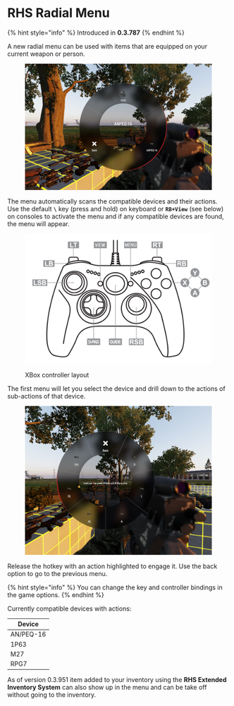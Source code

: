 # RHS Radial Menu

{% hint style="info" %}
Introduced in **0.3.787**
{% endhint %}

A new radial menu can be used with items that are equipped on your current weapon or person.

<figure><img src="../../.gitbook/assets/image (22) (1).png" alt=""><figcaption></figcaption></figure>

The menu automatically scans the compatible devices and their actions. Use the default **`\`** key (press and hold) on keyboard or **`RB+View`** (see below) on consoles to activate the menu and if any compatible devices are found, the menu will appear.

<figure><img src="../../.gitbook/assets/image (5).png" alt=""><figcaption><p>XBox controller layout</p></figcaption></figure>

The first menu will let you select the device and drill down to the actions of sub-actions of that device.

<figure><img src="../../.gitbook/assets/image (1) (1) (1).png" alt=""><figcaption></figcaption></figure>

Release the hotkey with an action highlighted to engage it. Use the back option to go to the previous menu.

{% hint style="info" %}
You can change the key and controller bindings in the game options.
{% endhint %}

Currently compatible devices with actions:

| Device    |
| --------- |
| AN/PEQ-16 |
| 1P63      |
| M27       |
| RPG7      |

As of version 0.3.951 item added to your inventory using the **RHS Extended Inventory System** can also show up in the menu and can be take off without going to the inventory.
